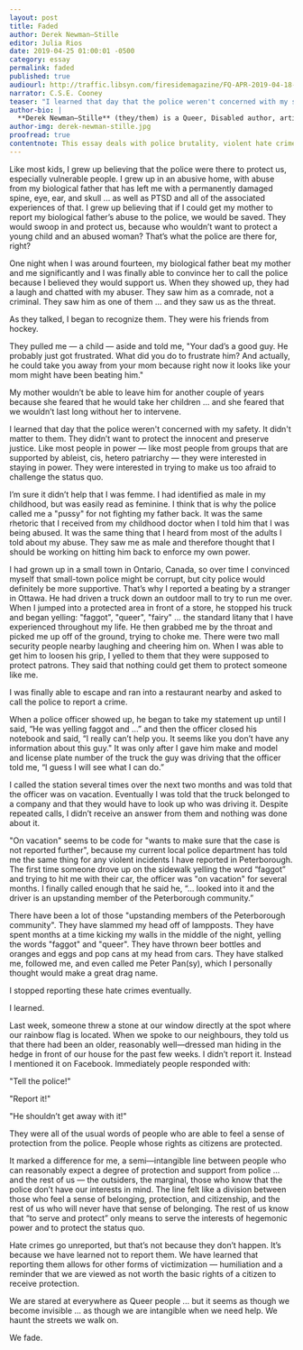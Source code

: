 ```yaml
---
layout: post
title: Faded
author: Derek Newman—Stille
editor: Julia Rios
date: 2019-04-25 01:00:01 -0500
category: essay
permalink: faded
published: true
audiourl: http://traffic.libsyn.com/firesidemagazine/FQ-APR-2019-04-18-faded.mp3
narrator: C.S.E. Cooney
teaser: "I learned that day that the police weren't concerned with my safety. It didn't matter to them."
author-bio: |
  **Derek Newman—Stille** (they/them) is a Queer, Disabled author, artist, academic, and activist living in Peterborough, Ontario, Canada. They are completing their PhD at Trent University where they teach in the Gender and Women’s Studies and English Literature departments. Derek runs the eight—time Prix Aurora Award—winning digital humanities site Speculating Canada. They are the editor of the forthcoming collections _Over the Rainbow: Folk and Fairy Tales from the Margins_ (Exile Editions) and _We Shall Be Monsters_ (Renaissance Press).
author-img: derek-newman-stille.jpg
proofread: true
contentnote: This essay deals with police brutality, violent hate crimes against queer and disabled people, child abuse, and domestic abuse.
---
```


Like most kids, I grew up believing that the police were there to protect us, especially vulnerable people. I grew up in an abusive home, with abuse from my biological father that has left me with a permanently damaged spine, eye, ear, and skull ... as well as PTSD and all of the associated experiences of that. I grew up believing that if I could get my mother to report my biological father’s abuse to the police, we would be saved. They would swoop in and protect us, because who wouldn’t want to protect a young child and an abused woman? That’s what the police are there for, right?

One night when I was around fourteen, my biological father beat my mother and me significantly and I was finally able to convince her to call the police because I believed they would support us. When they showed up, they had a laugh and chatted with my abuser. They saw him as a comrade, not a criminal. They saw him as one of them ... and they saw us as the threat.

As they talked, I began to recognize them. They were his friends from hockey.

They pulled me — a child — aside and told me, "Your dad’s a good guy. He probably just got frustrated. What did you do to frustrate him? And actually, he could take you away from your mom because right now it looks like your mom might have been beating him."

My mother wouldn’t be able to leave him for another couple of years because she feared that he would take her children ... and she feared that we wouldn’t last long without her to intervene.

I learned that day that the police weren't concerned with my safety. It didn't matter to them. They didn’t want to protect the innocent and preserve justice. Like most people in power — like most people from groups that are supported by ableist, cis, hetero patriarchy — they were interested in staying in power. They were interested in trying to make us too afraid to challenge the status quo.

I’m sure it didn’t help that I was femme. I had identified as male in my childhood, but was easily read as feminine. I think that is why the police called me a "pussy" for not fighting my father back. It was the same rhetoric that I received from my childhood doctor when I told him that I was being abused. It was the same thing that I heard from most of the adults I told about my abuse. They saw me as male and therefore thought that I should be working on hitting him back to enforce my own power.

I had grown up in a small town in Ontario, Canada, so over time I convinced myself that small-town police might be corrupt, but city police would definitely be more supportive. That’s why I reported a beating by a stranger in Ottawa. He had driven a truck down an outdoor mall to try to run me over. When I jumped into a protected area in front of a store, he stopped his truck and began yelling: "faggot", "queer", "fairy" ... the standard litany that I have experienced throughout my life. He then grabbed me by the throat and picked me up off of the ground, trying to choke me. There were two mall security people nearby laughing and cheering him on. When I was able to get him to loosen his grip, I yelled to them that they were supposed to protect patrons. They said that nothing could get them to protect someone like me.

I was finally able to escape and ran into a restaurant nearby and asked to call the police to report a crime.

When a police officer showed up, he began to take my statement up until I said, “He was yelling faggot and …”  and then the officer closed his notebook and said, “I really can’t help you. It seems like you don’t have any information about this guy." It was only after I  gave him make and model and license plate number of the truck the guy was driving that the officer told me, “I guess I will see what I can do.”

I called the station several times over the next two months and was told that the officer was on vacation. Eventually I was told that the truck belonged to a company and that they would have to look up who was driving it. Despite repeated calls, I didn’t receive an answer from them and nothing was done about it.

"On vacation" seems to be code for "wants to make sure that the case is not reported further", because my current local police department has told me the same thing for any violent incidents I have reported in Peterborough. The first time someone drove up on the sidewalk yelling the word “faggot” and trying to hit me with their car, the officer was "on vacation" for several months. I finally called enough that he said he, “… looked into it and the driver is an upstanding member of the Peterborough community.”

There have been a lot of those "upstanding members of the Peterborough community". They have slammed my head off of lampposts. They have spent months at a time kicking my walls in the middle of the night, yelling the words "faggot" and "queer". They have thrown beer bottles and oranges and eggs and pop cans at my head from cars. They have stalked me, followed me, and even called me Peter Pan(sy), which I personally thought would make a great drag name.

I stopped reporting these hate crimes eventually.

I learned.

Last week, someone threw a stone at our window directly at the spot where our rainbow flag is located. When we spoke to our neighbours, they told us that there had been an older, reasonably well—dressed man hiding in the hedge in front of our house for the past few weeks. I didn’t report it. Instead I mentioned it on Facebook. Immediately people responded with:

"Tell the police!"

"Report it!"

"He shouldn’t get away with it!"

They were all of the usual words of people who are able to feel a sense of protection from the police. People whose rights as citizens are protected.

It marked a difference for me, a semi—intangible line between people who can reasonably expect a degree of protection and support from police ... and the rest of us — the outsiders, the marginal, those who know that the police don’t have our interests in mind. The line felt like a division between those who feel a sense of  belonging, protection, and citizenship, and the rest of us who will never have that sense of belonging. The rest of us know that “to serve and protect” only means to serve the interests of hegemonic power and to protect the status quo.

Hate crimes go unreported, but that’s not because they don’t happen. It’s because we have learned not to report them. We have learned that reporting them allows for other forms of victimization — humiliation and a reminder that we are viewed as not worth the basic rights of a citizen to receive protection.

We are stared at everywhere as Queer people ... but it seems as though we become invisible ... as though we are intangible when we need help. We haunt the streets we walk on.

We fade.
